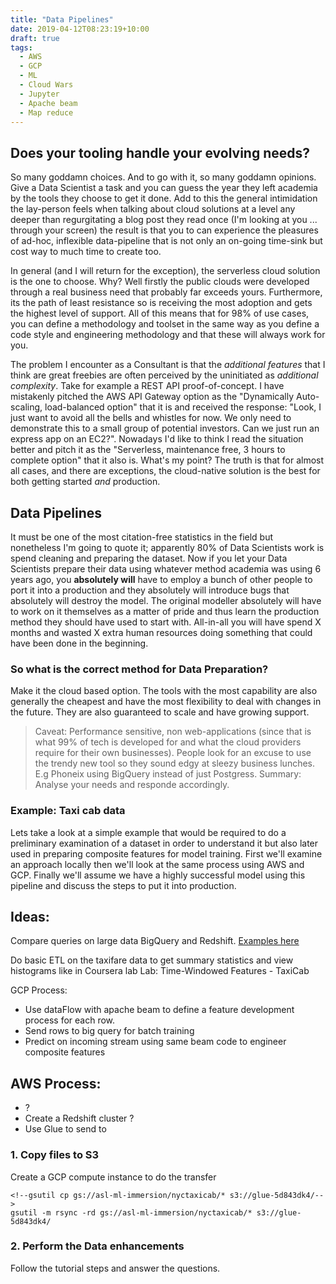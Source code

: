 ```yaml
---
title: "Data Pipelines"
date: 2019-04-12T08:23:19+10:00
draft: true
tags:
  - AWS
  - GCP
  - ML
  - Cloud Wars
  - Jupyter
  - Apache beam
  - Map reduce
---
```


## Does your tooling handle your evolving needs?

So many goddamn choices.  And to go with it, so many goddamn opinions.  Give a Data Scientist a task and you can guess the year they left academia by the tools they choose to get it done.  Add to this the general intimidation the lay-person feels when talking about cloud solutions at a level any deeper than regurgitating a blog post they read once (I'm looking at you ... through your screen) the result is that you to can experience the pleasures of ad-hoc, inflexible data-pipeline that is not only an on-going time-sink but cost way to much time to create too.

In general (and I will return for the exception), the serverless cloud solution is the one to choose.  Why? Well firstly the public clouds were developed through a real business need that probably far exceeds yours.  Furthermore, its the path of least resistance so is receiving the most adoption and gets the highest level of support.  All of this means that for 98% of use cases, you can define a methodology and toolset in the same way as you define a code style and engineering methodology and that these will always work for you.

The problem I encounter as a Consultant is that the *additional features* that I think are great freebies are often perceived by the uninitiated as *additional complexity*.  Take for example a REST API proof-of-concept.  I have mistakenly pitched the AWS API Gateway option as the "Dynamically Auto-scaling, load-balanced option" that it is and received the response: "Look, I just want to avoid all the bells and whistles for now.  We only need to demonstrate this to a small group of potential investors.  Can we just run an express app on an EC2?".  Nowadays I'd like to think I read the situation better and pitch it as the "Serverless, maintenance free, 3 hours to complete option" that it also is.  What's my point? The truth is that for almost all cases, and there are exceptions, the cloud-native solution is the best for both getting started *and* production.

## Data Pipelines

It must be one of the most citation-free statistics in the field but nonetheless I'm going to quote it; apparently 80% of Data Scientists work is spend cleaning and preparing the dataset.  Now if you let your Data Scientists prepare their data using whatever method academia was using 6 years ago, you **absolutely will** have to employ a bunch of other people to port it into a production and they absolutely will introduce bugs that absolutely will destroy the model.  The original modeller absolutely will have to work on it themselves as a matter of pride and thus learn the production method they should have used to start with.  All-in-all you will have spend X months and wasted X extra human resources doing something that could have been done in the beginning.

### So what is the correct method for Data Preparation?
Make it the cloud based option. The tools with the most capability are also generally the cheapest and have the most flexibility to deal with changes in the future.  They are also guaranteed to scale and have growing support.

> Caveat: Performance sensitive, non web-applications (since that is what 99% of tech is developed for and what the cloud providers require for their own businesses).  People look for an excuse to use the trendy new tool so they sound edgy at sleezy business lunches.  E.g Phoneix using BigQuery instead of just Postgress.  Summary: Analyse your needs and responde accordingly.

### Example: Taxi cab data

Lets take a look at a simple example that would be required to do a preliminary examination of a dataset in order to understand it but also later used in preparing composite features for model training.  First we'll examine an approach locally then we'll look at the same process using AWS and GCP.  Finally we'll assume we have a highly successful model using this pipeline and discuss the steps to put it into production.

## Ideas:

Compare queries on large data BigQuery and Redshift.
[Examples here](https://aws.amazon.com/blogs/big-data/visualize-over-200-years-of-global-climate-data-using-amazon-athena-and-amazon-quicksight/)

Do basic ETL on the taxifare data to get summary statistics and view histograms like in Coursera lab
Lab: Time-Windowed Features - TaxiCab

GCP Process:
- Use dataFlow with apache beam to define a feature development process for each row.
- Send rows to big query for batch training
- Predict on incoming stream using same beam code to engineer composite features

## AWS Process:
- ?
- Create a Redshift cluster ?
- Use Glue to send to

### 1. Copy files to S3
Create a GCP compute instance to do the transfer
```
<!--gsutil cp gs://asl-ml-immersion/nyctaxicab/* s3://glue-5d843dk4/-->
gsutil -m rsync -rd gs://asl-ml-immersion/nyctaxicab/* s3://glue-5d843dk4/
```

### 2. Perform the Data enhancements

Follow the tutorial steps and answer the questions.
